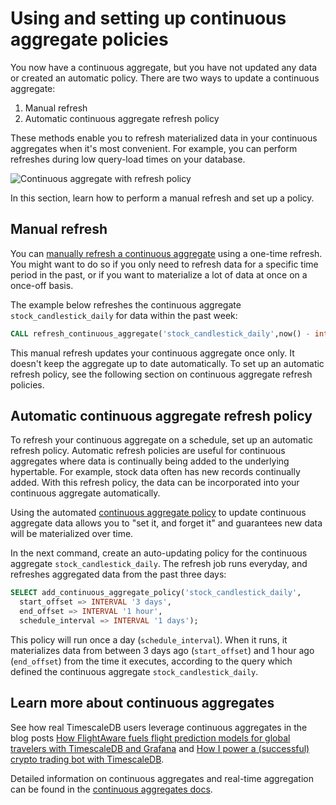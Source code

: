 # Using and setting up continuous aggregate policies

You now have a continuous aggregate, but you have not updated any data or created an automatic 
policy. There are two ways to update a continuous aggregate: 
1. Manual refresh
2. Automatic continuous aggregate refresh policy

These methods enable you to refresh materialized data in your
continuous aggregates when it's most convenient. For example, you can perform refreshes
during low query-load times on your database.

  <img class="main-content__illustration" src="https://s3.amazonaws.com/assets.timescale.com/docs/images/getting-started/continuous-aggregate-policy.jpg" alt="Continuous aggregate with refresh policy"/>

In this section, learn how to perform a manual refresh and set up a policy.

## Manual refresh

You can [manually refresh a continuous aggregate][manual-refresh] using a one-time refresh.
You might want to do so if you only need to refresh data for a specific time
period in the past, or if you want to materialize a lot of data at once on a once-off basis.

The example below refreshes the continuous aggregate `stock_candlestick_daily` 
for data within the past week:

```sql
CALL refresh_continuous_aggregate('stock_candlestick_daily',now() - interval '1 week', now());
```
This manual refresh updates your continuous aggregate once only. It doesn't keep the aggregate
up to date automatically. To set up an automatic refresh policy, see the following section on continuous
aggregate refresh policies.

## Automatic continuous aggregate refresh policy

To refresh your continuous aggregate on a schedule, set up an automatic refresh policy. Automatic 
refresh policies are useful for continuous aggregates where data is continually being added to 
the underlying hypertable. For example, stock data often has new records continually added. 
With this refresh policy, the data can be incorporated into your continuous aggregate automatically. 


Using the automated [continuous aggregate policy][auto-refresh] to update continuous 
aggregate data allows you to "set it, and forget it" and guarantees new data will be 
materialized over time.

In the next command, create an auto-updating policy for the continuous aggregate `stock_candlestick_daily`. 
The refresh job runs everyday, and refreshes aggregated data from the past three days:

```sql
SELECT add_continuous_aggregate_policy('stock_candlestick_daily',
  start_offset => INTERVAL '3 days',
  end_offset => INTERVAL '1 hour',
  schedule_interval => INTERVAL '1 days');
```

This policy will run once a day (`schedule_interval`). When it runs, it
materializes data from between 3 days ago (`start_offset`) and 1 hour ago (`end_offset`)
from the time it executes, according to the query which defined the continuous
aggregate `stock_candlestick_daily`.


## Learn more about continuous aggregates

See how real TimescaleDB users leverage continuous aggregates in the blog posts
[How FlightAware fuels flight prediction models for global travelers with
TimescaleDB and Grafana][flightaware] and [How I power a (successful) crypto
trading bot with TimescaleDB][crypto-bot].

Detailed information on continuous aggregates and real-time aggregation can be
found in the [continuous aggregates docs][continuous-aggregates].

[flightaware]: https://blog.timescale.com/blog/how-flightaware-fuels-flight-prediction-models-with-timescaledb-and-grafana/
[crypto-bot]: https://blog.timescale.com/blog/how-i-power-a-successful-crypto-trading-bot-with-timescaledb/
[continuous-aggregates]: /how-to-guides/continuous-aggregates

[manual-refresh]: /api/:currentVersion:/continuous-aggregates/refresh_continuous_aggregate/
[auto-refresh]: /api/:currentVersion:/continuous-aggregates/add_continuous_aggregate_policy/